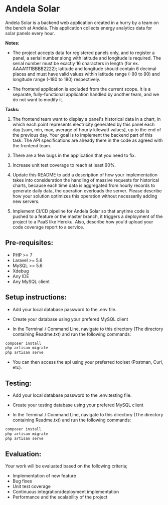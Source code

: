 # Andela Solar

Andela Solar is a backend web application created in a hurry by a team on the bench at Andela. This application collects 
energy analytics data for solar panels every hour.

**Notes:**

- The project accepts data for registered panels only, and to register a panel, a serial number along with latitude and
longitude is required. The serial number must be exactly 16 characters in length (for ex. AAAA1111BBBB2222); latitude 
and longitude should contain 6 decimal places and must have valid values within latitude range (-90 to 90) and longitude
range (-180 to 180) respectively.

- The frontend application is excluded from the current scope. It is a separate, fully-functional application handled 
by another team, and we do not want to modify it.

**Tasks:**

1. The frontend team want to display a panel's historical data in a chart, in which each point represents electricity 
generated by this panel each day [sum, min, max, average of hourly kilowatt values], up to the end of the previous day.
Your goal is to implement the backend part of this task. The API specifications are already there in the code as agreed 
with the frontend team.

2. There are a few bugs in the application that you need to fix. 

3. Increase unit test coverage to reach at least 90%.

4. Update this README to add a description of how your implementation takes into consideration the handling of massive 
requests for historical charts, because each time data is aggregated from hourly records to generate daily data, the 
operation overloads the server. Please describe how your solution optimizes this operation without necessarily adding 
new servers.

5. Implement CI/CD pipeline for Andela Solar so that anytime code is pushed to a feature or the master branch, it triggers
a deployment of the project to a PaaS like Heroku. Also, describe how you'd upload your code coverage report to a service.

## Pre-requisites:

- PHP >= 7
- Laravel >= 5.6
- MySQL >= 5.6
- Xdebug
- Any IDE
- Any MySQL client

## Setup instructions:

- Add your local database password to the .env file.

- Create your database using your prefered MySQL client

- In the Terminal / Command Line, navigate to this directory (The directory containing Readme.txt) and run the following commands:

```bash
composer install
php artisan migrate
php artisan serve
```

- You can then access the api using your preferred toolset (Postman, Curl, etc).

## Testing:

- Add your local database password to the .env.testing file.

- Create your testing database using your prefered MySQL client

- In the Terminal / Command Line, navigate to this directory (The directory containing Readme.txt) and run the following commands:

```bash
composer install
php artisan migrate
php artisan serve
```

## Evaluation:

Your work will be evaluated based on the following criteria;

- Implementation of new feature
- Bug fixes
- Unit test coverage
- Continuous integration/deployment implementation
- Performance and the scalability of the project
